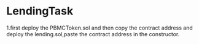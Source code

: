 # LendingTask
1.first deploy the PBMCToken.sol and then copy the contract address and deploy the lending.sol,paste the contract address in the constructor.

